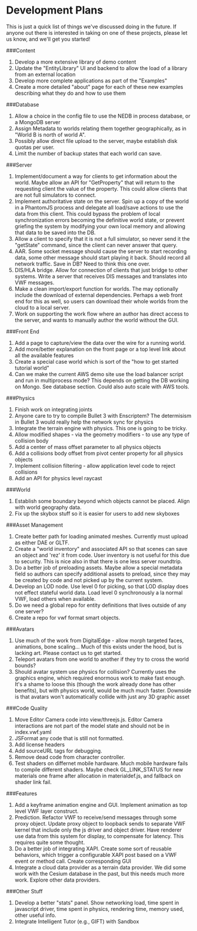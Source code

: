 # Development Plans

This is just a quick list of things we've discussed doing in the future. If anyone out there is interested in taking on one of these projects, please let us know, and we'll get you started!

###Content
1. Develop a more extensive library of demo content
1. Update the "EntityLibrary" UI and backend to allow the load of a library from an external location
1. Develop more complete applications as part of the "Examples"
1. Create a more detailed "about" page for each of these new examples describing what they do and how to use them

###Database
1.  Allow a choice in the config file to use the NEDB in process database, or a MongoDB server
1.  Assign Metadata to worlds relating them together geographically, as in "World B is north of world A".
1.  Possibly allow direct file upload to the server, maybe establish disk quotas per user.
1.  Limit the number of backup states that each world can save.

###Server
1.  Implement/document a way for clients to get information about the world. Maybe allow an API for "GetProperty" that will return to the requesting client the value of the property. This could allow clients that are not full simulators to connect.
1.  Implement authoritative state on the server. Spin up a copy of the world in a PhantomJS process and delegate all load/save actions to use the data from this client. This could bypass the problem of local synchronization errors becoming the definitive world state, or prevent griefing the system by modifying your own local memory and allowing that data to be saved into the DB.
1.  Allow a client to specify that it is not a full simulator, so never send it the "getState" command, since the client can never answer that query.
1.  AAR. Some socket message should cause the server to start recording data, some other message should start playing it back. Should record all network traffic. Save in DB? Need to think this one over.
1.  DIS/HLA bridge. Allow for connection of clients that just bridge to other systems. Write a server that receives DIS messages and translates into VWF messages.
1.  Make a clean import/export function for worlds. The may optionally include the download of external dependencies. Perhaps a web front end for this as well, so users can download their whole worlds from the cloud to a local server.
1.  Work on supporting the work flow where an author has direct access to the server, and wants to manually author the world without the GUI.

###Front End
1.  Add a page to capture/view the data over the wire for a running world. 
1.  Add more/better explanation on the front page or a top level link about all the available features
1.  Create a special case world which is sort of the "how to get started tutorial world"
1.  Can we make the current AWS demo site use the load balancer script and run in multiprocess mode? This depends on getting the DB working on Mongo. See database section. Could also auto scale with AWS tools. 

###Physics
1.  Finish work on integrating joints
1.  Anyone care to try to compile Bullet 3 with Enscriptem? The determisism in Bullet 3 would really help the network sync for physics
1.  Integrate the terrain engine with physics. This one is going to be tricky.
1.  Allow modified shapes - via the geometry modifiers - to use any type of collision body
1.  Add a center of mass offset parameter to all physics objects
1.  Add a collisions body offset from pivot center property for all physics objects
1.  Implement collision filtering - allow application level code to reject collisions
1.  Add an API for physics level raycast

###World
1.  Establish some boundary beyond which objects cannot be placed. Align with world geography data.
1.  Fix up the skybox stuff so it is easier for users to add new skyboxes

###Asset Management
1.  Create better path for loading animated meshes. Currently must upload as either DAE or GLTF.  
1.  Create a "world inventory" and associated API so that scenes can save an object and 'rez' it from code. User inventory is not useful for this due to security. This is nice also in that there is one less server roundtrip.
1.  Do a better job of preloading assets. Maybe allow a special metadata field so authors can specify additional assets to preload, since they may be created by code and not picked up by the current system.
1.  Develop an LOD node. Use level 0 for picking, so that LOD display does not effect stateful world data. Load level 0 synchronously a la normal VWF, load others when available.
1.  Do we need a global repo for entity definitions that lives outside of any one server?
1.  Create a repo for vwf format smart objects.

###Avatars
1.  Use much of the work from DigitalEdge - allow morph targeted faces, animations, bone scaling... Much of this exists under the hood, but is lacking art. Please contact us to get started.
1.  Teleport avatars from one world to another if they try to cross the world bounds?
1.  Should avatar system use physics for collision? Currently uses the graphics engine, which required enormous work to make fast enough. It's a shame to loose this (though the work already done has other benefits), but with physics world, would be much much faster. Downside is that avatars won't automatically collide with just any 3D graphic asset

###Code Quality
1.  Move Editor Camera code into view/threejs.js. Editor Camera interactions are not part of the model state and should not be in index.vwf.yaml
1.  JSFormat any code that is still not formatted.
1.  Add license headers
1.  Add sourceURL tags for debugging.
1.  Remove dead code from character controller.
1.  Test shaders on differnet mobile hardware. Much mobile hardware fails to compile different shaders. Maybe check GL_LINK_STATUS for new materials one frame after allocation in materialdef.js, and fallback on shader link fail.

###Features
1.  Add a keyframe animation engine and GUI. Implement animation as top level VWF layer construct.
1.  Prediction. Refactor VWF to receive/send messages through some proxy object. Update proxy object to loopback sends to separate VWF kernel that include only the js driver and object driver. Have renderer use data from this system for display, to compensate for latency. This requires quite some thought.
1. Do a better job of integrating XAPI. Create some sort of reusable behaviors, which trigger a configurable XAPI post based on a VWF event or method call. Create corresponding GUI
1.  Integrate a cloud data provider as a terrain data provider. We did some work with the Cesium database in the past, but this needs much more work. Explore other data providers.

###Other Stuff
1.  Develop a better "stats" panel. Show networking load, time spent in javascript driver, time spent in physics, rendering time, memory used, other useful info.
1.  Integrate Intelligent Tutor (e.g., GIFT) with Sandbox